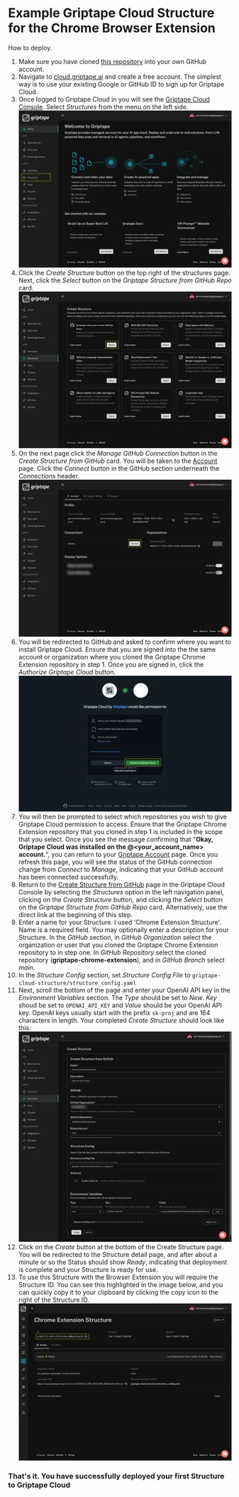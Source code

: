 # Example Griptape Cloud Structure for the Chrome Browser Extension

How to deploy.

1. Make sure you have cloned [this repository](https://github.com/griptape-ai/griptape-chrome-extension) into your own GitHub account.
1. Navigate to [cloud.griptape.ai](https://cloud.griptape.ai) and create a free account. The simplest way is to use your existing Google or GitHub ID to sign up for Griptape Cloud. 
1. Once logged to Griptape Cloud in you will see the [Griptape Cloud Console](https://cloud.griptape.ai/). Select *Structures* from the menu on the left side.
![Griptape console screenshot with the word Structures in the left navigation menu higlighted in yellow dots](./deployment-walkthrough-images/1-select-structures.png)
1. Click the *Create Structure* button on the top right of the structures page. Next, click the *Select* button on the *Griptape Structure from GitHub Repo* card.
![Griptape console screenshot showing the Create Structure page with the Select button on the Griptape Structure from GitHub Repo card higlighted in yellow dots](./deployment-walkthrough-images/2-griptape-structure-from-github-repo.png)
1. On the next page click the *Manage GitHub Connection* button in the *Create Structure from GitHub* card. You will be taken to the [Account](https://cloud.griptape.ai/account) page. Click the *Connect* button in the GitHub section underneath the *Connections* header.
![Griptape console screenshot showing the Account Connections GitHub Connect button highlighted in yellow dots](./deployment-walkthrough-images/3-account-connections-github-connect.png)
1. You will be redirected to GitHub and asked to confirm where you want to install Griptape Cloud. Ensure that you are signed into the the same account or organization where you cloned the Griptape Chrome Extension repository in step 1. Once you are signed in, click the *Authorize Griptape Cloud* button.
![GitHub screenshot showing the Authorize Griptape Cloud button button highlighted in yellow dots](./deployment-walkthrough-images/4-authorize-griptape-cloud-github.png)
1. You will then be prompted to select which repositories you wish to give Griptape Cloud permission to access. Ensure that the Griptape Chrome Extension repository that you cloned in step 1 is included in the scope that you select. Once you see the message confirming that "**Okay, Griptape Cloud was installed on the @<your_account_name> account.**", you can return to your [Griptape Account](https://cloud.griptape.ai/account) page. Once you refresh this page, you will see the status of the GitHub connection change from *Connect* to *Manage*, indicating that your GitHub account has been connected successfully.
1. Return to the [Create Structure from GitHub](https://cloud.griptape.ai/structures/create/github-creation) page in the Griptape Cloud Console by selecting the *Structures* option in the left navigation panel, clicking on the *Create Structure* button, and clicking the *Select* button on the *Griptape Structure from GitHub Repo* card. Alternatively, use the direct link at the beginning of this step.
1. Enter a name for your Structure. I used 'Chrome Extension Structure'. Name is a required field. You may optionally enter a description for your Structure. In the *GitHub* section, in *GitHub Organization* select the organization or user that you cloned the Griptape Chrome Extension repository to in step one. In *GitHub Repository* select the cloned repository (**griptape-chrome-extension**), and in *GitHub Branch* select *main*. 
1. In the *Structure Config* section, set *Structure Config File* to `griptape-cloud-structure/structure_config.yaml`
1. Next, scroll the bottom of the page and enter your OpenAI API key in the *Environment Variables* section. The *Type* should be set to *New*. *Key* shoud be set to `OPENAI_API_KEY` and *Value* should be your OpenAI API key. OpenAI keys usually start with the prefix `sk-proj` and are 164 characters in length. Your completed *Create Structure* should look like this:
![Griptape console screenshot showing the Create Structure page with all fields completed as described](./deployment-walkthrough-images/5-completed-create-structure.png)
1. Click on the *Create* button at the bottom of the Create Structure page. You will be redirected to the Structure detail page, and after about a minute or so the Status should show *Ready*, indicating that deployment is complete and your Structure is ready for use.
1. To use this Structure with the Browser Extension you will require the Structure ID. You can see this highlighted in the image below, and you can quickly copy it to your clipboard by clicking the copy icon to the right of the Structure ID.
![Griptape console screenshot showing the deployed Chrome Extension Structure with the Structure ID highlighted in yellow dots](./deployment-walkthrough-images/6-structure-ready.png)

### That's it. You have successfully deployed your first Structure to Griptape Cloud